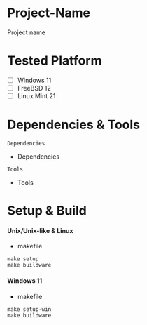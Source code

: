 # Project-Name
Project name

# Tested Platform
- [ ] Windows 11
- [ ] FreeBSD 12
- [ ] Linux Mint 21

# Dependencies & Tools
``` Dependencies ```
- Dependencies

``` Tools ```
- Tools

# Setup & Build
#### Unix/Unix-like & Linux
- makefile
```
make setup
make buildware
```

#### Windows 11
- makefile
```
make setup-win
make buildware
```
